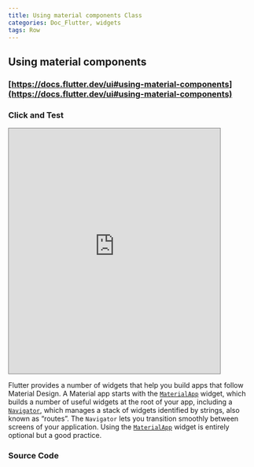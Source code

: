 ```yaml
---
title: Using material components Class
categories: Doc_Flutter, widgets
tags: Row
---
```

## Using material components

### [https://docs.flutter.dev/ui#using-material-components](https://docs.flutter.dev/ui#using-material-components)

### Click and Test

<iframe src="https://kissthecoke.github.io/doc_flutter_samples//" style="width:430px;height:500px;border:1px solid gray"></iframe>

Flutter provides a number of widgets that help you build apps that follow Material Design. A Material app starts with the [`MaterialApp`](https://api.flutter.dev/flutter/material/MaterialApp-class.html) widget, which builds a number of useful widgets at the root of your app, including a [`Navigator`](https://api.flutter.dev/flutter/widgets/Navigator-class.html), which manages a stack of widgets identified by strings, also known as “routes”. The `Navigator` lets you transition smoothly between screens of your application. Using the [`MaterialApp`](https://api.flutter.dev/flutter/material/MaterialApp-class.html) widget is entirely optional but a good practice.

### Source Code

<script src="https://gist.github.com/kissthecoke/5c16fc2d8049bf4f2b33c070127117c3.js"></script>
